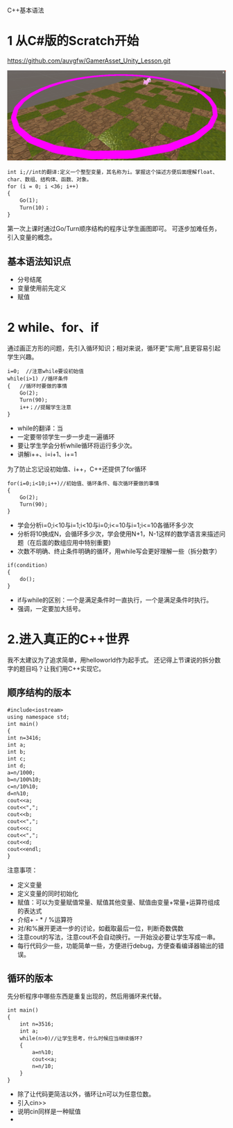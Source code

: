 C++基本语法

# 1 从C#版的Scratch开始

https://github.com/auvgfw/GamerAsset_Unity_Lesson.git

![Scratch3D.png](./Scratch3D.png)

```
int i;//int的翻译:定义一个整型变量，其名称为i。掌握这个描述方便后面理解float、char、数组、结构体、函数、对象。
for (i = 0; i <36; i++)
{
    Go(1);
    Turn(10)；
}
```

第一次上课时通过Go/Turn顺序结构的程序让学生画图即可。
可逐步加难任务，引入变量的概念。

## 基本语法知识点

* 分号结尾
* 变量使用前先定义
* 赋值

# 2 while、for、if

通过画正方形的问题，先引入循环知识；相对来说，循环更"实用",且更容易引起学生兴趣。

```
i=0;  //注意while要设初始值
while(i>1) //循环条件
{   //循环时要做的事情
    Go(2);
    Turn(90);
    i++；//提醒学生注意
}
```

* while的翻译：当
* 一定要带领学生一步一步走一遍循环
* 要让学生学会分析while循环将运行多少次。
* 讲解i++、i=i+1、i+=1

为了防止忘记设初始值、i++，C++还提供了for循环

```
for(i=0;i<10;i++)//初始值、循环条件、每次循环要做的事情
{
    Go(2);
    Turn(90);
}
```

* 学会分析i=0;i<10与i=1;i<10与i=0;i<=10与i=1;i<=10各循环多少次
* 分析将10换成N，会循环多少次，学会使用N+1，N-1这样的数学语言来描述问题（在后面的数组应用中特别重要)
* 次数不明确、终止条件明确的循环，用while写会更好理解一些（拆分数字）

```
if(condition)
{
    do();
}
```

* if与while的区别：一个是满足条件时一直执行，一个是满足条件时执行。
* 强调，一定要加大括号。

# 2.进入真正的C++世界

我不太建议为了追求简单，用helloworld作为起手式。
还记得上节课说的拆分数字的题目吗？让我们用C++实现它。

## 顺序结构的版本

```
#include<iostream>
using namespace std;
int main()
{
int n=3416;
int a;
int b;
int c;
int d;
a=n/1000;
b=n/100%10;
c=n/10%10;
d=n%10;
cout<<a;
cout<<",";
cout<<b;
cout<<",";
cout<<c;
cout<<",";
cout<<d;
cout<<endl;
}
```

注意事项：

* 定义变量
* 定义变量的同时初始化
* 赋值：可以为变量赋值常量、赋值其他变量、赋值由变量+常量+运算符组成的表达式
* 介绍+ - * / %运算符
* 对/和%展开更进一步的讨论，如截取最后一位，判断奇数偶数
* 注意cout的写法，注意cout不会自动换行。一开始没必要让学生写成一串。
* 每行代码少一些，功能简单一些，方便进行debug，方便查看编译器输出的错误。

## 循环的版本

先分析程序中哪些东西是重复出现的，然后用循环来代替。

```
int main()
{
    int n=3516;
    int a;
    while(n>0)//让学生思考，什么时候应当继续循环?
    {
        a=n%10;
        cout<<a;
        n=n/10;
    }
}
```

* 除了让代码更简洁以外，循环让n可以为任意位数。
* 引入cin>>
* 说明cin同样是一种赋值
* 



